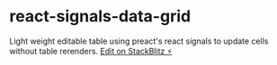 # react-signals-data-grid
Light weight editable table using preact's react signals to update cells without table rerenders.
[Edit on StackBlitz ⚡️](https://stackblitz.com/edit/vitejs-vite-fbyyfy)
